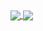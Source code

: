 
<a href="https://github.com/anuraghazra/github-readme-stats">
  <img align="center" src="https://github-readme-stats.vercel.app/api/top-langs/?username=FyWolf&layout=compact&theme=radical&hide_border=true&bg_color=0d1117&title_color=3f2652" />
</a>
<a href="https://github.com/anuraghazra/convoychat">
  <img align="center" src="https://github-readme-stats.vercel.app/api?username=FyWolf&hide=issues,prs&show_icons=true&theme=radical&hide_border=true&bg_color=0d1117&title_color=3f2652&text_color=8b949e&icon_color=3f2652" />
</a>

<!--
[![Top Langs](https://github-readme-stats.vercel.app/api/top-langs/?username=FyWolf&layout=compact&theme=radical)](https://github.com/anuraghazra/github-readme-stats)
![Anurag's GitHub stats](https://github-readme-stats.vercel.app/api?username=FyWolf&show_icons=true&theme=radical)
-->

